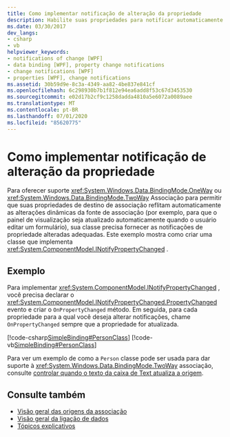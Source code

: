 ```yaml
---
title: Como implementar notificação de alteração da propriedade
description: Habilite suas propriedades para notificar automaticamente uma fonte de associação quando o valor da propriedade for alterado em Windows Presentation Foundation (WPF).
ms.date: 03/30/2017
dev_langs:
- csharp
- vb
helpviewer_keywords:
- notifications of change [WPF]
- data binding [WPF], property change notifications
- change notifications [WPF]
- properties [WPF], change notifications
ms.assetid: 30b59d9e-8c3a-4349-aa82-4be837e841cf
ms.openlocfilehash: 6c298930b7b1f812e94ea6add8f53c67d3453530
ms.sourcegitcommit: e02d17b2cf9c1258dadda4810a5e6072a0089aee
ms.translationtype: MT
ms.contentlocale: pt-BR
ms.lasthandoff: 07/01/2020
ms.locfileid: "85620775"
---
```

# <a name="how-to-implement-property-change-notification"></a>Como implementar notificação de alteração da propriedade
Para oferecer suporte <xref:System.Windows.Data.BindingMode.OneWay> ou <xref:System.Windows.Data.BindingMode.TwoWay> Associação para permitir que suas propriedades de destino de associação reflitam automaticamente as alterações dinâmicas da fonte de associação (por exemplo, para que o painel de visualização seja atualizado automaticamente quando o usuário editar um formulário), sua classe precisa fornecer as notificações de propriedade alteradas adequadas. Este exemplo mostra como criar uma classe que implementa <xref:System.ComponentModel.INotifyPropertyChanged> .  
  
## <a name="example"></a>Exemplo  
 Para implementar <xref:System.ComponentModel.INotifyPropertyChanged> , você precisa declarar o <xref:System.ComponentModel.INotifyPropertyChanged.PropertyChanged> evento e criar o `OnPropertyChanged` método. Em seguida, para cada propriedade para a qual você deseja alterar notificações, chame `OnPropertyChanged` sempre que a propriedade for atualizada.  
  
 [!code-csharp[SimpleBinding#PersonClass](~/samples/snippets/csharp/VS_Snippets_Wpf/SimpleBinding/CSharp/Person.cs#personclass)]
 [!code-vb[SimpleBinding#PersonClass](~/samples/snippets/visualbasic/VS_Snippets_Wpf/SimpleBinding/VisualBasic/Person.vb#personclass)]  
  
 Para ver um exemplo de como a `Person` classe pode ser usada para dar suporte à <xref:System.Windows.Data.BindingMode.TwoWay> associação, consulte [controlar quando o texto da caixa de Text atualiza a origem](how-to-control-when-the-textbox-text-updates-the-source.md).  
  
## <a name="see-also"></a>Consulte também

- [Visão geral das origens da associação](binding-sources-overview.md)
- [Visão geral da ligação de dados](../../../desktop-wpf/data/data-binding-overview.md)
- [Tópicos explicativos](data-binding-how-to-topics.md)
